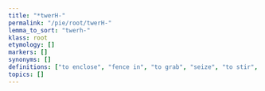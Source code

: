 ```yaml
---
title: "*twerH-"
permalink: "/pie/root/twerH-"
lemma_to_sort: "twerh-"
klass: root
etymology: []
markers: []
synonyms: []
definitions: ["to enclose", "fence in", "to grab", "seize", "to stir", "to hurry", "hasten"]
topics: []
---
```

